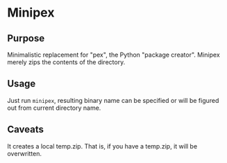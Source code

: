 # Minipex


## Purpose

Minimalistic replacement for "pex", the Python "package creator". Minipex merely zips the contents of the directory.


## Usage

Just run `minipex`, resulting binary name can be specified or will be figured out from current directory name.


## Caveats

It creates a local temp.zip. That is, if you have a temp.zip, it will be overwritten.


